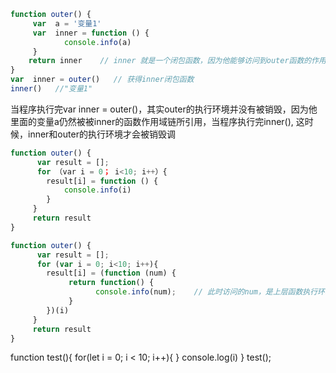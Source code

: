 
```javascript
function outer() {
     var  a = '变量1'
     var  inner = function () {
            console.info(a)
     }
    return inner    // inner 就是一个闭包函数，因为他能够访问到outer函数的作用域
}
var  inner = outer()   // 获得inner闭包函数
inner()   //"变量1"
```
当程序执行完var inner = outer()，其实outer的执行环境并没有被销毁，因为他里面的变量a仍然被被inner的函数作用域链所引用，当程序执行完inner(), 这时候，inner和outer的执行环境才会被销毁调

```javascript
function outer() {
      var result = [];
      for （var i = 0； i<10; i++）{
        result[i] = function () {
            console.info(i)
        }
     }
     return result
}
```

```javascript
function outer() {
      var result = [];
      for (var i = 0; i<10; i++){
        result[i] = (function (num) {
             return function() {
                   console.info(num);    // 此时访问的num，是上层函数执行环境的num，数组有10个函数对象，每个对象的执行环境下的number都不一样
             }
        })(i)
     }
     return result
}
```

function test(){
     for(let i = 0; i < 10; i++){
     }
     console.log(i)
}
test();